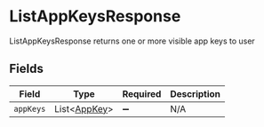 # ListAppKeysResponse

ListAppKeysResponse returns one or more visible app keys to user


## Fields

| Field                                         | Type                                          | Required                                      | Description                                   |
| --------------------------------------------- | --------------------------------------------- | --------------------------------------------- | --------------------------------------------- |
| `appKeys`                                     | List<[AppKey](../../models/shared/AppKey.md)> | :heavy_minus_sign:                            | N/A                                           |